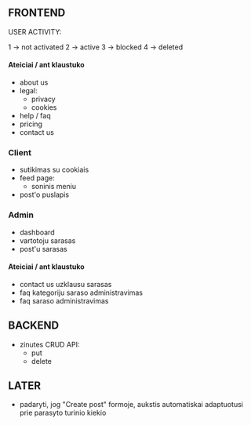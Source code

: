 ## FRONTEND

USER ACTIVITY:

1 -> not activated
2 -> active
3 -> blocked
4 -> deleted

#### Ateiciai / ant klaustuko

-   about us
-   legal:
    -   privacy
    -   cookies
-   help / faq
-   pricing
-   contact us

### Client

-   sutikimas su cookiais
-   feed page:
    -   soninis meniu
-   post'o puslapis

### Admin

-   dashboard
-   vartotoju sarasas
-   post'u sarasas

#### Ateiciai / ant klaustuko

-   contact us uzklausu sarasas
-   faq kategoriju saraso administravimas
-   faq saraso administravimas

## BACKEND

-   zinutes CRUD API:
    -   put
    -   delete

## LATER

-   padaryti, jog "Create post" formoje, aukstis automatiskai adaptuotusi prie parasyto turinio kiekio
